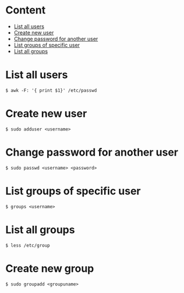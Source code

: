 # Content
* [List all users]()
* [Create new user]()
* [Change password for another user]()
* [List groups of specific user]()
* [List all groups]()
# List all users
```shell
$ awk -F: '{ print $1}' /etc/passwd
```
# Create new user
```shell
$ sudo adduser <username>
```
# Change password for another user
```shell
$ sudo passwd <username> <password>
```
# List groups of specific user
```shell
$ groups <username>
```
# List all groups
```shell
$ less /etc/group
```
# Create new group
```shell
$ sudo groupadd <groupuname>
```

